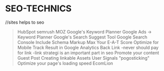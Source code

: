 # SEO-TECHNICS

//sites helps to seo
>HubSpot
>semrush
>MOZ
>Google's Keyword Planner
>Google Ads -> Keyword Planner
>Google's Search Suggest Tool
>Google Search Console
>Include Schema Markup
>Max Your E-A-T Score
>Optimize for Mobile
>Track Result in Google Analytics
>Back Link -never should pay for link -link strategi is an important part in seo
>Promote your content
>Guest Post
>Creating linkable Assets 
>User Signals
>"pogosticking"
>Optimize your page's loading speed
>EcomLion
